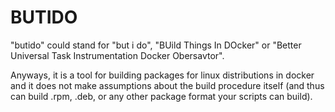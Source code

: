 # BUTIDO

"butido" could stand for "but i do", "BUild Things In DOcker" or
"Better Universal Task Instrumentation Docker Obersavtor".

Anyways, it is a tool for building packages for linux distributions in docker
and it does not make assumptions about the build procedure itself (and thus can
build .rpm, .deb, or any other package format your scripts can build).

